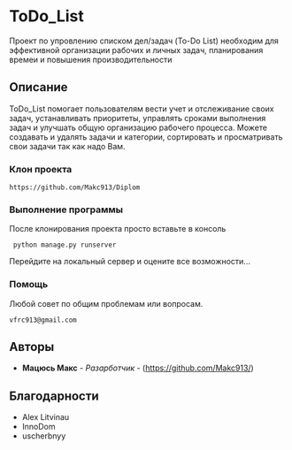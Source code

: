 # ToDo_List

Проект по упровлению списком дел/задач (To-Do List) необходим для эффективной организации рабочих и личных задач, планирования времеи и повышения производительности


## Описание

ToDo_List помогает пользователям вести учет и отслеживание своих задач, устанавливать приоритеты, управлять сроками выполнения задач и улучшать общую организацию рабочего процесса.
Можете создавать и удалять задачи и категории, сортировать и просматривать свои задачи так как надо Вам. 
### Клон проекта

```
https://github.com/Makc913/Diplom
```

### Выполнение программы

После клонирования проекта просто вставьте в консоль

```
 python manage.py runserver
```

Перейдите на локальный сервер и оцените все возможности...


### Помощь

Любой совет по общим проблемам или вопросам.

```
vfrc913@gmail.com
```


## Авторы

* **Мацюсь Макс** - *Разарботчик* - (https://github.com/Makc913/)



## Благодарности

* Alex Litvinau
* InnoDom
* uscherbnyy
